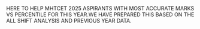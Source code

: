HERE TO HELP MHTCET 2025 ASPIRANTS WITH MOST ACCURATE MARKS VS PERCENTILE FOR THIS YEAR.WE HAVE PREPARED THIS BASED ON THE ALL SHIFT ANALYSIS AND PREVIOUS YEAR DATA.
